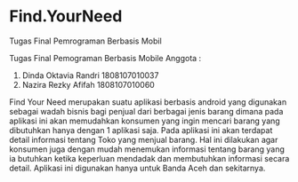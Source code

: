 # Find.YourNeed
Tugas Final Pemrograman Berbasis Mobil

Tugas Final Pemograman Berbasis Mobile
Anggota :
1. Dinda Oktavia Randri 1808107010037
2. Nazira Rezky Afifah 1808107010060

Find Your Need merupakan suatu aplikasi berbasis android yang digunakan sebagai wadah bisnis bagi penjual dari berbagai jenis 
barang dimana pada aplikasi ini akan  memudahkan konsumen yang ingin  mencari barang yang dibutuhkan hanya dengan 1 aplikasi saja. 
Pada aplikasi ini akan terdapat  detail informasi tentang Toko yang menjual barang. Hal ini dilakukan agar konsumen juga  dengan mudah 
menemukan informasi tentang barang yang ia butuhkan ketika keperluan  mendadak dan membutuhkan informasi secara detail. 
Aplikasi ini digunakan hanya untuk Banda  Aceh dan sekitarnya.
